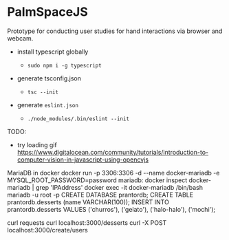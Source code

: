 # PalmSpaceJS
Prototype for conducting user studies for hand interactions via browser and webcam.

- install typescript globally
    - `sudo npm i -g typescript`

- generate tsconfig.json
    - `tsc --init`

- generate `eslint.json`
    - `./node_modules/.bin/eslint --init`


TODO:
- try loading gif 
https://www.digitalocean.com/community/tutorials/introduction-to-computer-vision-in-javascript-using-opencvjs


MariaDB in docker
docker run -p 3306:3306 -d --name docker-mariadb -e MYSQL_ROOT_PASSWORD=password mariadb:
docker inspect docker-mariadb | grep 'IPAddress'
docker exec -it docker-mariadb /bin/bash
mariadb -u root -p
CREATE DATABASE prantordb;
CREATE TABLE prantordb.desserts (name VARCHAR(100));
INSERT INTO prantordb.desserts VALUES ('churros'), ('gelato'), ('halo-halo'), ('mochi');


curl requests
curl localhost:3000/desserts
curl -X POST localhost:3000/create/users